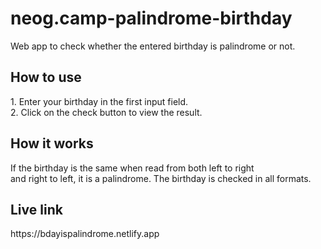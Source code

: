 # neog.camp-palindrome-birthday

Web app to check whether the entered birthday is palindrome or not.

<h2>How to use</h2>
1. Enter your birthday in the first input field.<br>
2. Click on the check button to view the result.

<h2>How it works</h2>
If the birthday is the same when read from both left to right <br>and right to left, it is a palindrome. The birthday is checked in all formats.

<h2>Live link</h2>
https://bdayispalindrome.netlify.app
